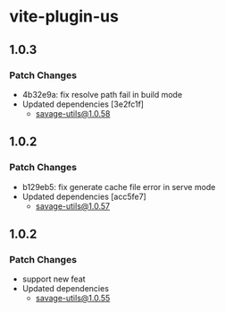 # vite-plugin-us

## 1.0.3

### Patch Changes

- 4b32e9a: fix resolve path fail in build mode
- Updated dependencies [3e2fc1f]
  - savage-utils@1.0.58

## 1.0.2

### Patch Changes

- b129eb5: fix generate cache file error in serve mode
- Updated dependencies [acc5fe7]
  - savage-utils@1.0.57

## 1.0.2

### Patch Changes

- support new feat
- Updated dependencies
  - savage-utils@1.0.55
